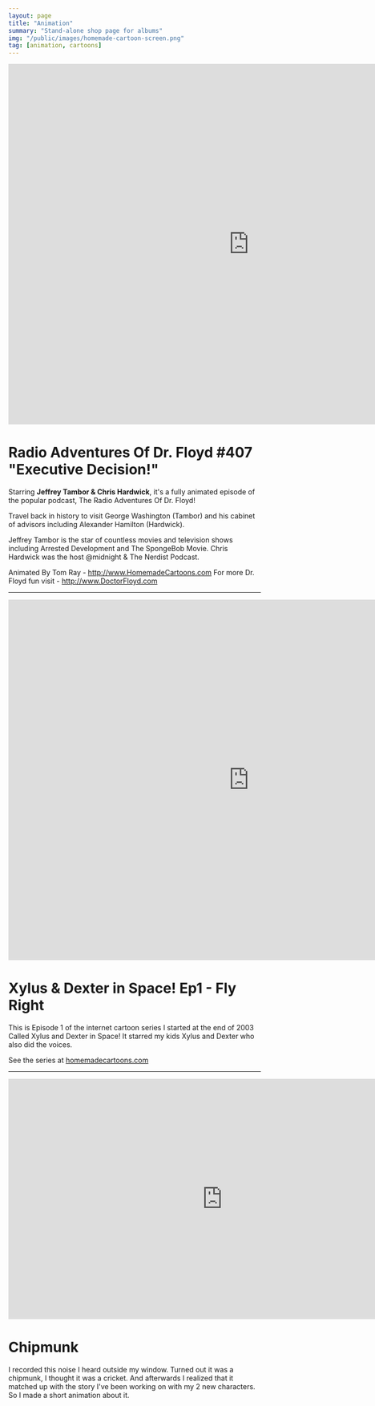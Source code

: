 ```yaml
---
layout: page
title: "Animation"
summary: "Stand-alone shop page for albums"
img: "/public/images/homemade-cartoon-screen.png"
tag: [animation, cartoons]
---
```


<div class="video">
  <div class="video-wrapper">
      <iframe width="960" height="720" src="https://www.youtube.com/embed/bcG0WBJ2oD8?rel=0&amp;showinfo=0" frameborder="0" allowfullscreen></iframe>
  </div>
</div>

Radio Adventures Of Dr. Floyd #407 "Executive Decision!"
========================================================

Starring **Jeffrey Tambor & Chris Hardwick**, it's a fully animated episode of the popular podcast, The Radio Adventures Of Dr. Floyd!

Travel back in history to visit George Washington (Tambor) and his cabinet of advisors including Alexander Hamilton (Hardwick).

Jeffrey Tambor is the star of countless movies and television shows including Arrested Development and The SpongeBob Movie. Chris Hardwick was the host @midnight & The Nerdist Podcast.

Animated By Tom Ray - http://www.HomemadeCartoons.com
For more Dr. Floyd fun visit - http://www.DoctorFloyd.com

---

<div class="video">
  <div class="video-wrapper">
      <iframe width="960" height="720" src="https://www.youtube.com/embed/Feb6eRUNRfU?rel=0&amp;showinfo=0" frameborder="0" allowfullscreen></iframe>
  </div>
</div>

Xylus & Dexter in Space! Ep1 - Fly Right
========================================

This is Episode 1 of the internet cartoon series I started at the end of 2003 Called Xylus and Dexter in Space! It starred my kids Xylus and Dexter who also did the voices.

See the series at [homemadecartoons.com](http://homemadecartoons.com)

---

<div class="video">
  <div class="video-wrapper">
      <iframe width="853" height="480" src="https://www.youtube.com/embed/-nAskBDpDm4?rel=0&amp;showinfo=0" frameborder="0" allowfullscreen></iframe>
  </div>
</div>

Chipmunk
========

I recorded this noise I heard outside my window. Turned out it was a chipmunk, I thought it was a cricket. And afterwards I realized that it matched up with the story I've been working on with my 2 new characters. So I made a short animation about it.
